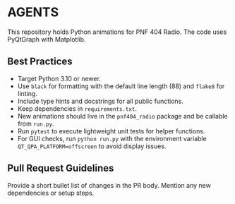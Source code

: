 # AGENTS

This repository holds Python animations for PNF 404 Radio. The code uses PyQtGraph with Matplotlib.

## Best Practices

- Target Python 3.10 or newer.
- Use `black` for formatting with the default line length (88) and `flake8` for linting.
- Include type hints and docstrings for all public functions.
- Keep dependencies in `requirements.txt`.
- New animations should live in the `pnf404_radio` package and be callable from `run.py`.
- Run `pytest` to execute lightweight unit tests for helper functions.
- For GUI checks, run `python run.py` with the environment variable `QT_QPA_PLATFORM=offscreen` to avoid display issues.

## Pull Request Guidelines

Provide a short bullet list of changes in the PR body. Mention any new dependencies or setup steps.
